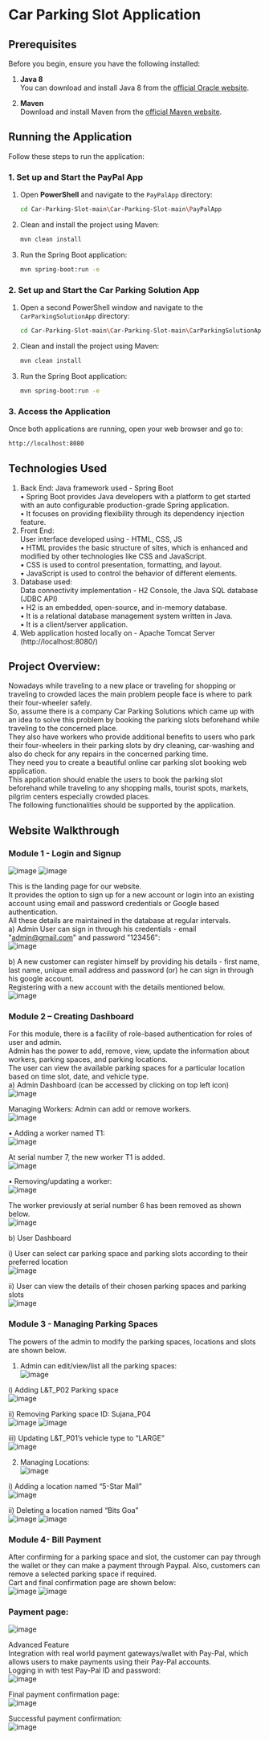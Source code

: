 # Car Parking Slot Application

## Prerequisites

Before you begin, ensure you have the following installed:

1. **Java 8**  
   You can download and install Java 8 from the [official Oracle website](https://www.oracle.com/java/technologies/javase/javase-jdk8-downloads.html).

2. **Maven**  
   Download and install Maven from the [official Maven website](https://maven.apache.org/download.cgi).

## Running the Application

Follow these steps to run the application:

### 1. Set up and Start the PayPal App

1. Open **PowerShell** and navigate to the `PayPalApp` directory:

   ```bash
   cd Car-Parking-Slot-main\Car-Parking-Slot-main\PayPalApp
   ```

2. Clean and install the project using Maven:

   ```bash
   mvn clean install
   ```
3. Run the Spring Boot application:

   ```bash
   mvn spring-boot:run -e
   ```
### 2. Set up and Start the Car Parking Solution App

1. Open a second PowerShell window and navigate to the `CarParkingSolutionApp` directory:

   ```bash
   cd Car-Parking-Slot-main\Car-Parking-Slot-main\CarParkingSolutionApp
   ```

2. Clean and install the project using Maven:

   ```bash
   mvn clean install
   ```
3. Run the Spring Boot application:

   ```bash
   mvn spring-boot:run -e
   ```

### 3. Access the Application

   Once both applications are running, open your web browser and go to:

   ```bash
   http://localhost:8080
   ```
   

## Technologies Used
1. Back End: 
Java framework used - Spring Boot  
• Spring Boot provides Java developers with a platform to get started with an auto 
configurable production-grade Spring application.  
• It focuses on providing flexibility through its dependency injection feature.  
2. Front End:  
User interface developed using - HTML, CSS, JS  
• HTML provides the basic structure of sites, which is enhanced and modified by other 
technologies like CSS and JavaScript.  
• CSS is used to control presentation, formatting, and layout.  
• JavaScript is used to control the behavior of different elements.  
3. Database used:  
Data connectivity implementation - H2 Console, the Java SQL database (JDBC API)  
• H2 is an embedded, open-source, and in-memory database.  
• It is a relational database management system written in Java.  
• It is a client/server application.  
4. Web application hosted locally on - Apache Tomcat Server (http://localhost:8080/)  

## Project Overview:
Nowadays while traveling to a new place or traveling for shopping or traveling to crowded laces the main problem people face is where to park their four-wheeler safely.  
So, assume there is a company Car Parking Solutions which came up with an idea to solve this problem by booking the parking slots beforehand while traveling to the concerned place.  
They also have workers who provide additional benefits to users who park their four-wheelers in their parking slots by dry cleaning, car-washing and also do check for any repairs in the concerned parking time.  
They need you to create a beautiful online car parking slot booking web application.  
This application should enable the users to book the parking slot beforehand while traveling to any shopping malls, tourist spots, markets, pilgrim centers especially crowded places.  
The following functionalities should be supported by the application.  

## Website Walkthrough  
### Module 1 - Login and Signup  
![image](https://github.com/user-attachments/assets/d6bb06ed-6867-4263-81cc-9d82ff0ba736)
![image](https://github.com/user-attachments/assets/f0e15555-aca1-4941-bc45-7a70340db299)


This is the landing page for our website.    
It provides the option to sign up for a new account or 
login into an existing account using email and password credentials or Google based 
authentication.  
All these details are maintained in the database at regular intervals.  
a) Admin User can sign in through his credentials - email "admin@gmail.com" and password "123456":  
![image](https://github.com/user-attachments/assets/c9025695-7ada-419b-ad52-6790883922d9)


b) A new customer can register himself by providing his details - first name, last name, 
unique email address and password (or) he can sign in through his google account.  
Registering with a new account with the details mentioned below.  
![image](https://github.com/user-attachments/assets/5cc6eac5-d7e8-474b-bfe7-19e93752d78f)

### Module 2 – Creating Dashboard  
For this module, there is a facility of role-based authentication for roles of user and admin.  
Admin has the power to add, remove, view, update the information about workers, parking 
spaces, and parking locations.   
The user can view the available parking spaces for a particular location based on time slot, date, 
and vehicle type.  
a) Admin Dashboard (can be accessed by clicking on top left icon)  
![image](https://github.com/user-attachments/assets/be5df77a-f9cf-473c-834b-dd095ed9f3a4)


Managing Workers: Admin can add or remove workers.  
![image](https://github.com/user-attachments/assets/ecaf0986-e0de-4943-b81b-47a4cbf3220d)


• Adding a worker named T1:  
![image](https://github.com/user-attachments/assets/210d451b-9b41-4242-804d-ba6b17926a28)


At serial number 7, the new worker T1 is added.  
![image](https://github.com/user-attachments/assets/ab19e808-3431-4ef1-9991-1fffb9e4d2bf)


• Removing/updating a worker:  
![image](https://user-images.githubusercontent.com/75008683/146672857-bd4fe7cf-388e-4197-8a71-448785c0bcfd.png)

The worker previously at serial number 6 has been removed as shown below.  
![image](https://github.com/user-attachments/assets/93bfaa25-ea49-4830-ad57-5d96c62eab68)

b) User Dashboard  


i) User can select car parking space and parking slots according to their preferred location  
![image](https://github.com/user-attachments/assets/90cdbd33-c880-4cca-9349-7b47e4ab29e8)


ii) User can view the details of their chosen parking spaces and parking slots  
![image](https://github.com/user-attachments/assets/1715ee90-3592-4dc9-8227-bbe4fddaf3a2)


### Module 3 - Managing Parking Spaces  
The powers of the admin to modify the parking spaces, locations and slots are shown below.  
1) Admin can edit/view/list all the parking spaces:  
![image](https://github.com/user-attachments/assets/44defbca-5254-487b-9ffa-60a81bedd7a6)


i) Adding L&T_P02 Parking space  
![image](https://github.com/user-attachments/assets/c9582846-552e-41c5-9d97-78131acbd0b6)


ii) Removing Parking space ID: Sujana_P04  
![image](https://github.com/user-attachments/assets/86d2eee3-fa4a-44ad-a07e-0fe92bbd728d)
![image](https://github.com/user-attachments/assets/ad5db27c-b0aa-4ab3-b7f2-76a7e9be7f27)


iii) Updating L&T_P01’s vehicle type to “LARGE”  
![image](https://github.com/user-attachments/assets/de883be1-af04-48f3-acde-a7ac38ef5944)


2) Managing Locations:  
![image](https://github.com/user-attachments/assets/2c45e425-ec8e-49c7-9cad-aa9f83f169e6)


i) Adding a location named “5-Star Mall”  
![image](https://github.com/user-attachments/assets/ba6eaf49-b5d1-4aab-af01-c55cc046c839)


ii) Deleting a location named “Bits Goa”  
![image](https://github.com/user-attachments/assets/5c4ffa34-b3f7-4e87-a0ad-6d3583c10a49)
![image](https://github.com/user-attachments/assets/d0df1a1a-c973-464d-96d4-56f514570332)


### Module 4- Bill Payment  
After confirming for a parking space and slot, the customer can pay through the wallet or they can make a payment through Paypal. Also, customers can remove a
selected parking space if required.  
Cart and final confirmation page are shown below:  
![image](https://github.com/user-attachments/assets/470ee0f0-df17-4228-ba39-93d145ce77f2)
![image](https://github.com/user-attachments/assets/5c62062c-e9d5-4798-8118-fe0399b981a3)

### Payment page:  
![image](https://github.com/user-attachments/assets/ee282afc-0b94-4413-8a64-00583c791c76)


Advanced Feature  
Integration with real world payment gateways/wallet with Pay-Pal, which allows 
users to make payments using their Pay-Pal accounts.  
Logging in with test Pay-Pal ID and password:  
![image](https://github.com/user-attachments/assets/ee9dc022-f18e-4631-a49e-2a3be28a6199)


Final payment confirmation page:  
![image](https://github.com/user-attachments/assets/7f18ff8d-c03a-4443-a1b9-7aa154746bb2)



Successful payment confirmation:  
![image](https://github.com/user-attachments/assets/5821caae-b423-4ce2-bbc0-d40946585476)
